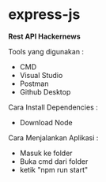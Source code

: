 # express-js

**Rest API Hackernews** 
 
Tools yang digunakan :
- CMD
- Visual Studio
- Postman
- Github Desktop

Cara Install Dependencies :
- Download Node

Cara Menjalankan Aplikasi : 
- Masuk ke folder
- Buka cmd dari folder
- ketik "npm run start"
